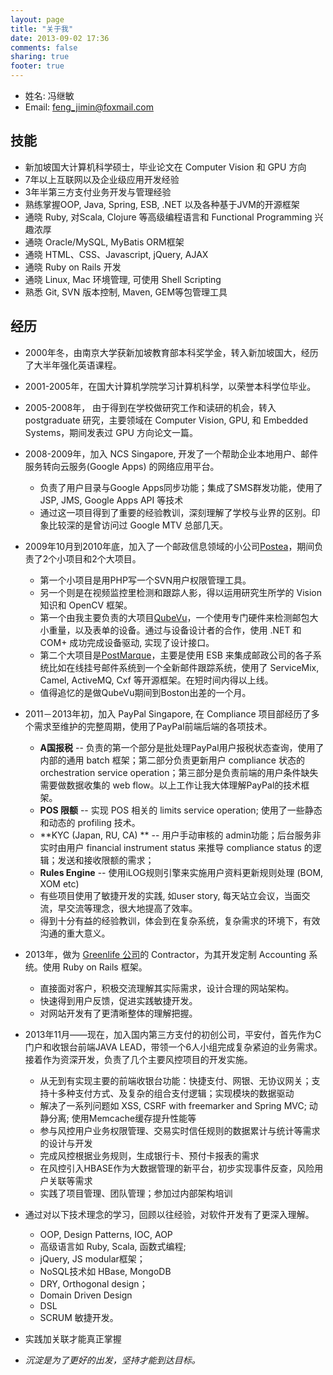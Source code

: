 ```yaml
---
layout: page
title: "关于我"
date: 2013-09-02 17:36
comments: false
sharing: true
footer: true
---
```

* 姓名: 冯继敏
* Email: feng_jimin@foxmail.com

## 技能

* 新加坡国大计算机科学硕士，毕业论文在 Computer Vision 和 GPU 方向
* 7年以上互联网以及企业级应用开发经验
* 3年半第三方支付业务开发与管理经验
* 熟练掌握OOP, Java, Spring, ESB, .NET 以及各种基于JVM的开源框架
* 通晓 Ruby, 对Scala, Clojure 等高级编程语言和 Functional Programming 兴趣浓厚
* 通晓 Oracle/MySQL, MyBatis ORM框架
* 通晓 HTML、CSS、Javascript, jQuery, AJAX
* 通晓 Ruby on Rails 开发
* 通晓 Linux, Mac 环境管理, 可使用 Shell Scripting
* 熟悉 Git, SVN 版本控制, Maven, GEM等包管理工具

## 经历

* 2000年冬，由南京大学获新加坡教育部本科奖学金，转入新加坡国大，经历了大半年强化英语课程。
* 2001-2005年，在国大计算机学院学习计算机科学，以荣誉本科学位毕业。
* 2005-2008年， 由于得到在学校做研究工作和读研的机会，转入 postgraduate 研究，主要领域在 Computer Vision, GPU, 和 Embedded Systems，期间发表过 GPU 方向论文一篇。
* 2008-2009年，加入 NCS Singapore, 开发了一个帮助企业本地用户、邮件服务转向云服务(Google Apps) 的网络应用平台。
  * 负责了用户目录与Google Apps同步功能；集成了SMS群发功能，使用了JSP, JMS, Google Apps API 等技术
  * 通过这一项目得到了重要的经验教训，深刻理解了学校与业界的区别。印象比较深的是曾访问过 Google MTV 总部几天。
* 2009年10月到2010年底，加入了一个邮政信息领域的小公司[Postea](http://www.postea.com/index.shtml)，期间负责了2个小项目和2个大项目。
  * 第一个小项目是用PHP写一个SVN用户权限管理工具。
  * 另一个则是在视频监控里检测和跟踪人影，得以运用研究生所学的 Vision 知识和 OpenCV 框架。
  * 第一个由我主要负责的大项目[QubeVu](http://www.postea.com/qubevu/)，一个使用专门硬件来检测邮包大小重量，以及表单的设备。通过与设备设计者的合作，使用 .NET 和 COM+ 成功完成设备驱动, 实现了设计接口。
  * 第二个大项目是[PostMarque](http://www.postea.com/solutions/postmarque.shtml)，主要是使用 ESB 来集成邮政公司的各子系统比如在线挂号邮件系统到一个全新邮件跟踪系统，使用了 ServiceMix, Camel, ActiveMQ, Cxf 等开源框架。在短时间内得以上线。
  * 值得追忆的是做QubeVu期间到Boston出差的一个月。
* 2011－2013年初，加入 PayPal Singapore, 在 Compliance 项目部经历了多个需求至维护的完整周期，使用了PayPal前端后端的各项技术。
  * **A国报税** -- 负责的第一个部分是批处理PayPal用户报税状态查询，使用了内部的通用 batch 框架；第二部分负责更新用户 compliance 状态的 orchestration service operation；第三部分是负责前端的用户条件缺失需要做数据收集的 web flow。以上工作让我大体理解PayPal的技术框架。
  * **POS 限额** -- 实现 POS 相关的 limits service operation; 使用了一些静态和动态的 profiling 技术。
  * **KYC (Japan, RU, CA) ** -- 用户手动审核的 admin功能；后台服务非实时由用户 financial instrument status 来推导 compliance status 的逻辑；发送和接收限额的需求；
  * **Rules Engine** -- 使用iLOG规则引擎来实施用户资料更新规则处理 (BOM, XOM etc)
  * 有些项目使用了敏捷开发的实践, 如user story, 每天站立会议，当面交流，早交流等理念，很大地提高了效率。
  * 得到十分有益的经验教训，体会到在复杂系统，复杂需求的环境下，有效沟通的重大意义。
* 2013年，做为 [Greenlife 公司](http://www.greenlifeonefamily.com)的 Contractor，为其开发定制 Accounting 系统。使用 Ruby on Rails 框架。
  * 直接面对客户，积极交流理解其实际需求，设计合理的网站架构。
  * 快速得到用户反馈，促进实践敏捷开发。
  * 对网站开发有了更清晰整体的理解把握。
* 2013年11月——现在，加入国内第三方支付的初创公司，平安付，首先作为C门户和收银台前端JAVA LEAD，带领一个6人小组完成复杂紧迫的业务需求。接着作为资深开发，负责了几个主要风控项目的开发实施。
  * 从无到有实现主要的前端收银台功能：快捷支付、网银、无协议网关；支持十多种支付方式、及复杂的组合支付逻辑；实现模块的数据驱动
  * 解决了一系列问题如 XSS, CSRF with freemarker and Spring MVC; 动静分离; 使用Memcache缓存提升性能等 
  * 参与风控用户业务权限管理、交易实时信任规则的数据累计与统计等需求的设计与开发
  * 完成风控根据业务规则，生成银行卡、预付卡报表的需求
  * 在风控引入HBASE作为大数据管理的新平台，初步实现事件反查，风险用户关联等需求
  * 实践了项目管理、团队管理；参加过内部架构培训

* 通过对以下技术理念的学习，回顾以往经验，对软件开发有了更深入理解。
  * OOP, Design Patterns, IOC, AOP
  * 高级语言如 Ruby, Scala, 函数式编程;
  * jQuery, JS modular框架；
  * NoSQL技术如 HBase, MongoDB
  * DRY, Orthogonal design；
  * Domain Driven Design
  * DSL
  * SCRUM 敏捷开发。
* 实践加关联才能真正掌握
* _沉淀是为了更好的出发，坚持才能到达目标。_
 

